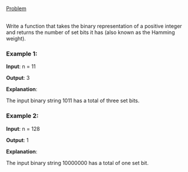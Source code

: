 [Problem](https://leetcode.com/problems/number-of-1-bits/description/?envType=study-plan-v2&envId=top-interview-150)<br/><br/>

Write a function that takes the binary representation of a positive integer and returns the number of 
set bits it has (also known as the Hamming weight).<br/>

 

### Example 1:

**Input**: n = 11<br/>

**Output**: 3<br/>

**Explanation**:<br/>

The input binary string 1011 has a total of three set bits.

### Example 2:

**Input**: n = 128<br/>

**Output**: 1<br/>

**Explanation**:<br/>

The input binary string 10000000 has a total of one set bit.<br/>